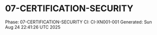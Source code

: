# 07-CERTIFICATION-SECURITY
Phase: 07-CERTIFICATION-SECURITY
CI: CI-XN001-001
Generated: Sun Aug 24 22:41:26 UTC 2025
